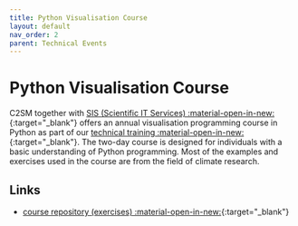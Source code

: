 ```yaml
---
title: Python Visualisation Course
layout: default
nav_order: 2
parent: Technical Events
---
```


# Python Visualisation Course
C2SM together with [SIS (Scientific IT Services) :material-open-in-new:](https://sis.id.ethz.ch){:target="_blank"} offers an annual visualisation programming course in Python as part of our [technical training :material-open-in-new:](https://c2sm.ethz.ch/education/technical-training.html){:target="_blank"}.
The two-day course is designed for individuals with a basic understanding of Python programming. Most of the examples and exercises used in the course are from the field of climate research.

## Links
- [course repository (exercises) :material-open-in-new:](https://github.com/C2SM/pyvis/tree/main){:target="_blank"}
